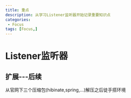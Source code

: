 ```yaml
---
title: 重点
description: 从学习Listener监听器开始记录重要知识点
categories:
 - Focus
tags: [Focus,]
---
```


# Listener监听器
## 扩展---后续
从官网下三个压缩包(hibinate,spring,...)解压之后徒手搭环境

